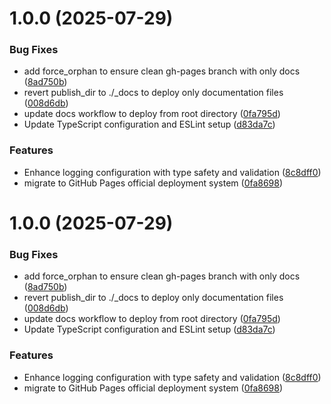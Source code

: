 # 1.0.0 (2025-07-29)


### Bug Fixes

* add force_orphan to ensure clean gh-pages branch with only docs ([8ad750b](https://github.com/nestjs-labs/nestjs-pino-extra/commit/8ad750b0aff61cfc859a3960cf92484e40c5d8bf))
* revert publish_dir to ./_docs to deploy only documentation files ([008d6db](https://github.com/nestjs-labs/nestjs-pino-extra/commit/008d6db545e62d591c029354925eb71d487cb01a))
* update docs workflow to deploy from root directory ([0fa795d](https://github.com/nestjs-labs/nestjs-pino-extra/commit/0fa795de6767935037ff39082dc9beb33abd10cf))
* Update TypeScript configuration and ESLint setup ([d83da7c](https://github.com/nestjs-labs/nestjs-pino-extra/commit/d83da7c758ba24beb4914db9290c137fe18c7581))


### Features

* Enhance logging configuration with type safety and validation ([8c8dff0](https://github.com/nestjs-labs/nestjs-pino-extra/commit/8c8dff0d174c371c97f7b47c5325988e78b77b94))
* migrate to GitHub Pages official deployment system ([0fa8698](https://github.com/nestjs-labs/nestjs-pino-extra/commit/0fa869800cd543ffd10b9c89c1e828dff61c3943))

# 1.0.0 (2025-07-29)


### Bug Fixes

* add force_orphan to ensure clean gh-pages branch with only docs ([8ad750b](https://github.com/nestjs-labs/nestjs-pino-extra/commit/8ad750b0aff61cfc859a3960cf92484e40c5d8bf))
* revert publish_dir to ./_docs to deploy only documentation files ([008d6db](https://github.com/nestjs-labs/nestjs-pino-extra/commit/008d6db545e62d591c029354925eb71d487cb01a))
* update docs workflow to deploy from root directory ([0fa795d](https://github.com/nestjs-labs/nestjs-pino-extra/commit/0fa795de6767935037ff39082dc9beb33abd10cf))
* Update TypeScript configuration and ESLint setup ([d83da7c](https://github.com/nestjs-labs/nestjs-pino-extra/commit/d83da7c758ba24beb4914db9290c137fe18c7581))


### Features

* Enhance logging configuration with type safety and validation ([8c8dff0](https://github.com/nestjs-labs/nestjs-pino-extra/commit/8c8dff0d174c371c97f7b47c5325988e78b77b94))
* migrate to GitHub Pages official deployment system ([0fa8698](https://github.com/nestjs-labs/nestjs-pino-extra/commit/0fa869800cd543ffd10b9c89c1e828dff61c3943))
